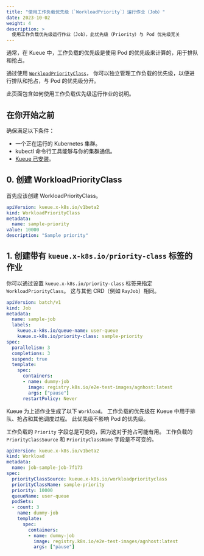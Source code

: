 ```yaml
---
title: "使用工作负载优先级（`WorkloadPriority`）运行作业（Job）"
date: 2023-10-02
weight: 4
description: >
  使用工作负载优先级运行作业（Job），此优先级（Priority）与 Pod 优先级无关
---
```


通常，在 Kueue 中，工作负载的优先级是使用 Pod 的优先级来计算的，用于排队和抢占。

通过使用 [`WorkloadPriorityClass`](/zh-CN/docs/concepts/workload_priority_class)，
你可以独立管理工作负载的优先级，以便进行排队和抢占，与 Pod 的优先级分开。

此页面包含如何使用工作负载优先级运行作业的说明。

## 在你开始之前

确保满足以下条件：

- 一个正在运行的 Kubernetes 集群。
- kubectl 命令行工具能够与你的集群通信。
- [Kueue 已安装](/zh-CN/docs/installation)。

## 0. 创建 WorkloadPriorityClass

首先应该创建 WorkloadPriorityClass。

```yaml
apiVersion: kueue.x-k8s.io/v1beta2
kind: WorkloadPriorityClass
metadata:
  name: sample-priority
value: 10000
description: "Sample priority"
```

## 1. 创建带有 `kueue.x-k8s.io/priority-class` 标签的作业

你可以通过设置 `kueue.x-k8s.io/priority-class` 标签来指定 `WorkloadPriorityClass`。
这与其他 CRD（例如 `RayJob`）相同。

```yaml
apiVersion: batch/v1
kind: Job
metadata:
  name: sample-job
  labels:
    kueue.x-k8s.io/queue-name: user-queue
    kueue.x-k8s.io/priority-class: sample-priority
spec:
  parallelism: 3
  completions: 3
  suspend: true
  template:
    spec:
      containers:
      - name: dummy-job
        image: registry.k8s.io/e2e-test-images/agnhost:latest
        args: ["pause"]
      restartPolicy: Never
```

Kueue 为上述作业生成了以下 `Workload`。
工作负载的优先级在 Kueue 中用于排队、抢占和其他调度过程。
此优先级不影响 Pod 的优先级。

工作负载的 `Priority` 字段总是可变的，因为这对于抢占可能有用。
工作负载的 `PriorityClassSource` 和 `PriorityClassName` 字段是不可变的。

```yaml
apiVersion: kueue.x-k8s.io/v1beta2
kind: Workload
metadata:
  name: job-sample-job-7f173
spec:
  priorityClassSource: kueue.x-k8s.io/workloadpriorityclass
  priorityClassName: sample-priority
  priority: 10000
  queueName: user-queue
  podSets:
  - count: 3
    name: dummy-job
    template:
      spec:
        containers:
        - name: dummy-job
          image: registry.k8s.io/e2e-test-images/agnhost:latest
          args: ["pause"]
```
